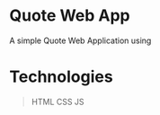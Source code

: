 #  Quote Web App 

A simple   Quote Web Application  using 


 # **Technologies**

>  HTML 
>  CSS 
>  JS 
